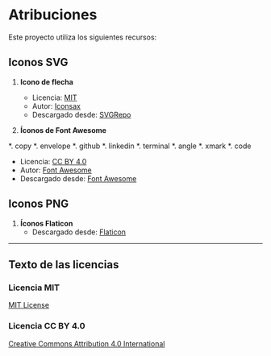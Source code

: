 # Atribuciones

Este proyecto utiliza los siguientes recursos:

## Iconos SVG

1. **Icono de flecha**
   - Licencia: [MIT](LICENSE)
   - Autor: [Iconsax](https://www.svgrepo.com/author/Iconsax/)
   - Descargado desde: [SVGRepo](https://www.svgrepo.com/)

2. **Íconos de Font Awesome**
   
  *. copy
  *. envelope
  *. github
  *. linkedin
  *. terminal
  *. angle
  *. xmark
  *. code 
   - Licencia: [CC BY 4.0](https://creativecommons.org/licenses/by/4.0/)
   - Autor: [Font Awesome](https://fontawesome.com/)
   - Descargado desde: [Font Awesome](https://fontawesome.com/)
  
  ## Iconos PNG

1. **Íconos Flaticon**
   - Descargado desde: [Flaticon](https://www.flaticon.es/)

---

## Texto de las licencias

### Licencia MIT
[MIT License](LICENSE)

### Licencia CC BY 4.0
[Creative Commons Attribution 4.0 International](https://creativecommons.org/licenses/by/4.0/)
